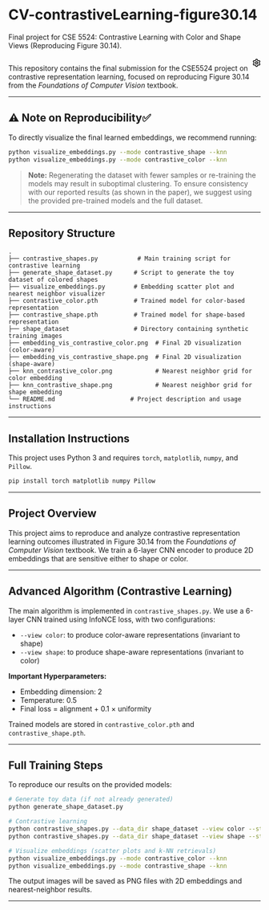 # CV-contrastiveLearning-figure30.14

Final project for CSE 5524: Contrastive Learning with Color and Shape Views (Reproducing Figure 30.14).

<details class="details-reset details-overlay details-overlay-dark " style="box-sizing: border-box; display: block; color: rgb(31, 35, 40); font-family: -apple-system, &quot;system-ui&quot;, &quot;Segoe UI&quot;, &quot;Noto Sans&quot;, Helvetica, Arial, sans-serif, &quot;Apple Color Emoji&quot;, &quot;Segoe UI Emoji&quot;; font-size: 14px; font-style: normal; font-variant-ligatures: normal; font-variant-caps: normal; font-weight: 400; letter-spacing: normal; orphans: 2; text-align: start; text-indent: 0px; text-transform: none; widows: 2; word-spacing: 0px; -webkit-text-stroke-width: 0px; white-space: normal; background-color: rgb(255, 255, 255); text-decoration-thickness: initial; text-decoration-style: initial; text-decoration-color: initial;"><summary class="float-right" role="button" style="box-sizing: border-box; display: list-item; cursor: pointer; float: right !important; list-style: none; transition: color 80ms cubic-bezier(0.33, 1, 0.68, 1), background-color, box-shadow, border-color;"><div class="Link--secondary pt-1 pl-2" style="box-sizing: border-box; padding-top: var(--base-size-4, 4px) !important; padding-left: var(--base-size-8, 8px) !important; color: var(--fgColor-muted) !important;"><svg aria-label="Edit repository metadata" role="img" height="16" viewBox="0 0 16 16" version="1.1" width="16" data-view-component="true" class="octicon octicon-gear float-right"><path d="M8 0a8.2 8.2 0 0 1 .701.031C9.444.095 9.99.645 10.16 1.29l.288 1.107c.018.066.079.158.212.224.231.114.454.243.668.386.123.082.233.09.299.071l1.103-.303c.644-.176 1.392.021 1.82.63.27.385.506.792.704 1.218.315.675.111 1.422-.364 1.891l-.814.806c-.049.048-.098.147-.088.294.016.257.016.515 0 .772-.01.147.038.246.088.294l.814.806c.475.469.679 1.216.364 1.891a7.977 7.977 0 0 1-.704 1.217c-.428.61-1.176.807-1.82.63l-1.102-.302c-.067-.019-.177-.011-.3.071a5.909 5.909 0 0 1-.668.386c-.133.066-.194.158-.211.224l-.29 1.106c-.168.646-.715 1.196-1.458 1.26a8.006 8.006 0 0 1-1.402 0c-.743-.064-1.289-.614-1.458-1.26l-.289-1.106c-.018-.066-.079-.158-.212-.224a5.738 5.738 0 0 1-.668-.386c-.123-.082-.233-.09-.299-.071l-1.103.303c-.644.176-1.392-.021-1.82-.63a8.12 8.12 0 0 1-.704-1.218c-.315-.675-.111-1.422.363-1.891l.815-.806c.05-.048.098-.147.088-.294a6.214 6.214 0 0 1 0-.772c.01-.147-.038-.246-.088-.294l-.815-.806C.635 6.045.431 5.298.746 4.623a7.92 7.92 0 0 1 .704-1.217c.428-.61 1.176-.807 1.82-.63l1.102.302c.067.019.177.011.3-.071.214-.143.437-.272.668-.386.133-.066.194-.158.211-.224l.29-1.106C6.009.645 6.556.095 7.299.03 7.53.01 7.764 0 8 0Zm-.571 1.525c-.036.003-.108.036-.137.146l-.289 1.105c-.147.561-.549.967-.998 1.189-.173.086-.34.183-.5.29-.417.278-.97.423-1.529.27l-1.103-.303c-.109-.03-.175.016-.195.045-.22.312-.412.644-.573.99-.014.031-.021.11.059.19l.815.806c.411.406.562.957.53 1.456a4.709 4.709 0 0 0 0 .582c.032.499-.119 1.05-.53 1.456l-.815.806c-.081.08-.073.159-.059.19.162.346.353.677.573.989.02.03.085.076.195.046l1.102-.303c.56-.153 1.113-.008 1.53.27.161.107.328.204.501.29.447.222.85.629.997 1.189l.289 1.105c.029.109.101.143.137.146a6.6 6.6 0 0 0 1.142 0c.036-.003.108-.036.137-.146l.289-1.105c.147-.561.549-.967.998-1.189.173-.086.34-.183.5-.29.417-.278.97-.423 1.529-.27l1.103.303c.109.029.175-.016.195-.045.22-.313.411-.644.573-.99.014-.031.021-.11-.059-.19l-.815-.806c-.411-.406-.562-.957-.53-1.456a4.709 4.709 0 0 0 0-.582c-.032-.499.119-1.05.53-1.456l.815-.806c.081-.08.073-.159.059-.19a6.464 6.464 0 0 0-.573-.989c-.02-.03-.085-.076-.195-.046l-1.102.303c-.56.153-1.113.008-1.53-.27a4.44 4.44 0 0 0-.501-.29c-.447-.222-.85-.629-.997-1.189l-.289-1.105c-.029-.11-.101-.143-.137-.146a6.6 6.6 0 0 0-1.142 0ZM11 8a3 3 0 1 1-6 0 3 3 0 0 1 6 0ZM9.5 8a1.5 1.5 0 1 0-3.001.001A1.5 1.5 0 0 0 9.5 8Z"></path></svg></div></summary></details>

This repository contains the final submission for the CSE5524 project on contrastive representation learning, focused on reproducing Figure 30.14 from the *Foundations of Computer Vision* textbook.

------

## ⚠️ Note on Reproducibility✅

To directly visualize the final learned embeddings, we recommend running:

```bash
python visualize_embeddings.py --mode contrastive_shape --knn
python visualize_embeddings.py --mode contrastive_color --knn
```

> **Note:** Regenerating the dataset with fewer samples or re-training the models may result in suboptimal clustering. To ensure consistency with our reported results (as shown in the paper), we suggest using the provided pre-trained models and the full dataset.

------

## Repository Structure

```
.
├── contrastive_shapes.py           # Main training script for contrastive learning
├── generate_shape_dataset.py      # Script to generate the toy dataset of colored shapes
├── visualize_embeddings.py        # Embedding scatter plot and nearest neighbor visualizer
├── contrastive_color.pth          # Trained model for color-based representation
├── contrastive_shape.pth          # Trained model for shape-based representation
├── shape_dataset                  # Directory containing synthetic training images
├── embedding_vis_contrastive_color.png  # Final 2D visualization (color-aware)
├── embedding_vis_contrastive_shape.png  # Final 2D visualization (shape-aware)
├── knn_contrastive_color.png            # Nearest neighbor grid for color embedding
├── knn_contrastive_shape.png            # Nearest neighbor grid for shape embedding
└── README.md                     # Project description and usage instructions
```

------

## Installation Instructions

This project uses Python 3 and requires `torch`, `matplotlib`, `numpy`, and `Pillow`.

```bash
pip install torch matplotlib numpy Pillow
```

------

## Project Overview

This project aims to reproduce and analyze contrastive representation learning outcomes illustrated in Figure 30.14 from the *Foundations of Computer Vision* textbook. We train a 6-layer CNN encoder to produce 2D embeddings that are sensitive either to shape or color.

------

## Advanced Algorithm (Contrastive Learning)

The main algorithm is implemented in `contrastive_shapes.py`. We use a 6-layer CNN trained using InfoNCE loss, with two configurations:

- `--view color`: to produce color-aware representations (invariant to shape)
- `--view shape`: to produce shape-aware representations (invariant to color)

**Important Hyperparameters:**

- Embedding dimension: 2
- Temperature: 0.5
- Final loss = alignment + 0.1 × uniformity

Trained models are stored in `contrastive_color.pth` and `contrastive_shape.pth`.

------

## Full Training Steps

To reproduce our results on the provided models:

```bash
# Generate toy data (if not already generated)
python generate_shape_dataset.py

# Contrastive learning
python contrastive_shapes.py --data_dir shape_dataset --view color --steps 20000
python contrastive_shapes.py --data_dir shape_dataset --view shape --steps 20000

# Visualize embeddings (scatter plots and k-NN retrievals)
python visualize_embeddings.py --mode contrastive_color --knn
python visualize_embeddings.py --mode contrastive_shape --knn
```

The output images will be saved as PNG files with 2D embeddings and nearest-neighbor results.

------